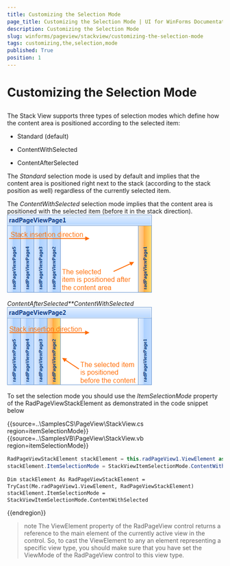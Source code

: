 ```yaml
---
title: Customizing the Selection Mode
page_title: Customizing the Selection Mode | UI for WinForms Documentation
description: Customizing the Selection Mode
slug: winforms/pageview/stackview/customizing-the-selection-mode
tags: customizing,the,selection,mode
published: True
position: 1
---
```


# Customizing the Selection Mode



## 

The Stack View supports three types of selection modes which define how the content area is positioned according to the selected item:

* Standard (default)

* ContentWithSelected

* ContentAfterSelected

The *Standard* selection mode is used by default and implies that the content area is positioned right next to the stack (according to the stack position as well) regardless of the currently selected item.

The *ContentWithSelected* selection mode implies that the content area is positioned with the selected item (before it in the stack direction).<br>![](images/pageview-stackview-customizing-the-selection-mode001.png)

*ContentAfterSelected**ContentWithSelected*<br>![](images/pageview-stackview-customizing-the-selection-mode002.png)

To set the selection mode you should use the *ItemSelectionMode* property of the RadPageViewStackElement as demonstrated in the code snippet below

{{source=..\SamplesCS\PageView\StackView.cs region=itemSelectionMode}} 
{{source=..\SamplesVB\PageView\StackView.vb region=itemSelectionMode}} 

````C#
RadPageViewStackElement stackElement = this.radPageView1.ViewElement as RadPageViewStackElement;
stackElement.ItemSelectionMode = StackViewItemSelectionMode.ContentWithSelected;

````
````VB.NET
Dim stackElement As RadPageViewStackElement = TryCast(Me.radPageView1.ViewElement, RadPageViewStackElement)
stackElement.ItemSelectionMode = StackViewItemSelectionMode.ContentWithSelected

````

{{endregion}} 


>note The ViewElement property of the RadPageView control returns a reference to the main element of the currently active view in the control. So, to cast the ViewElement to any an element representing a specific view type, you should make sure that you have set the ViewMode of the RadPageView control to this view type.
>

